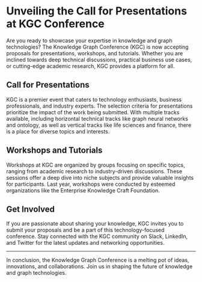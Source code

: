 # Unveiling the Call for Presentations at KGC Conference

Are you ready to showcase your expertise in knowledge and graph technologies? The Knowledge Graph Conference (KGC) is now accepting proposals for presentations, workshops, and tutorials. Whether you are inclined towards deep technical discussions, practical business use cases, or cutting-edge academic research, KGC provides a platform for all.

## Call for Presentations

KGC is a premier event that caters to technology enthusiasts, business professionals, and industry experts. The selection criteria for presentations prioritize the impact of the work being submitted. With multiple tracks available, including horizontal technical tracks like graph neural networks and ontology, as well as vertical tracks like life sciences and finance, there is a place for diverse topics and interests.

## Workshops and Tutorials

Workshops at KGC are organized by groups focusing on specific topics, ranging from academic research to industry-driven discussions. These sessions offer a deep dive into niche subjects and provide valuable insights for participants. Last year, workshops were conducted by esteemed organizations like the Enterprise Knowledge Craft Foundation.

## Get Involved

If you are passionate about sharing your knowledge, KGC invites you to submit your proposals and be a part of this technology-focused conference. Stay connected with the KGC community on Slack, LinkedIn, and Twitter for the latest updates and networking opportunities.

---

In conclusion, the Knowledge Graph Conference is a melting pot of ideas, innovations, and collaborations. Join us in shaping the future of knowledge and graph technologies.
